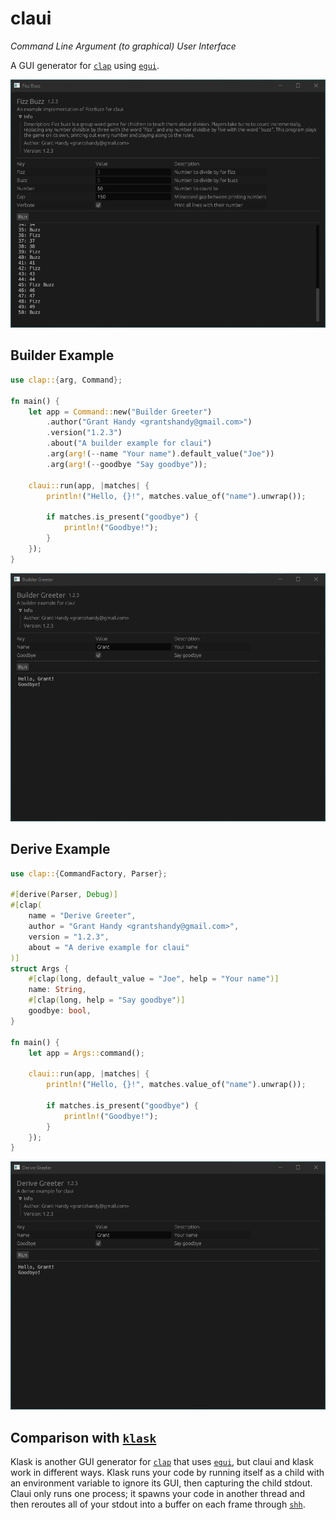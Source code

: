 # claui
*Command Line Argument (to graphical) User Interface*

A GUI generator for [`clap`](https://github.com/clap-rs/clap) using [`egui`](https://github.com/emilk/egui).

![fizzbuzz screenshot](./screenshots/fizzbuzz.png)

## Builder Example
```rust
use clap::{arg, Command};

fn main() {
    let app = Command::new("Builder Greeter")
        .author("Grant Handy <grantshandy@gmail.com>")
        .version("1.2.3")
        .about("A builder example for claui")
        .arg(arg!(--name "Your name").default_value("Joe"))
        .arg(arg!(--goodbye "Say goodbye"));

    claui::run(app, |matches| {
        println!("Hello, {}!", matches.value_of("name").unwrap());

        if matches.is_present("goodbye") {
            println!("Goodbye!");
        }
    });
}
```
![builder screenshot](./screenshots/builder.png)

## Derive Example
```rust
use clap::{CommandFactory, Parser};

#[derive(Parser, Debug)]
#[clap(
    name = "Derive Greeter",
    author = "Grant Handy <grantshandy@gmail.com>",
    version = "1.2.3",
    about = "A derive example for claui"
)]
struct Args {
    #[clap(long, default_value = "Joe", help = "Your name")]
    name: String,
    #[clap(long, help = "Say goodbye")]
    goodbye: bool,
}

fn main() {
    let app = Args::command();

    claui::run(app, |matches| {
        println!("Hello, {}!", matches.value_of("name").unwrap());

        if matches.is_present("goodbye") {
            println!("Goodbye!");
        }
    });
}
```
![derive example](./screenshots/derive.png)

## Comparison with [`klask`](https://github.com/MichalGniadek/klask)
Klask is another GUI generator for [`clap`](https://github.com/clap-rs/clap) that uses [`egui`](https://github.com/emilk/egui), but claui and klask work in different ways. Klask runs your code by running itself as a child with an environment variable to ignore its GUI, then capturing the child stdout. Claui only runs one process; it spawns your code in another thread and then reroutes all of your stdout into a buffer on each frame through [`shh`](https://github.com/kurtlawrence/shh).